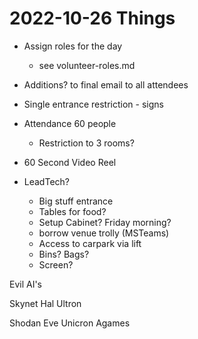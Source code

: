 2022-10-26 Things
==========


* Assign roles for the day
    * see volunteer-roles.md
* Additions? to final email to all attendees
* Single entrance restriction - signs
* Attendance 60 people
    * Restriction to 3 rooms?
* 60 Second Video Reel

* LeadTech?
    * Big stuff entrance
    * Tables for food?
    * Setup Cabinet? Friday morning?
    * borrow venue trolly (MSTeams)
    * Access to carpark via lift
    * Bins? Bags?
    * Screen?


Evil AI's

Skynet
Hal
Ultron


Shodan
Eve
Unicron
Agames
